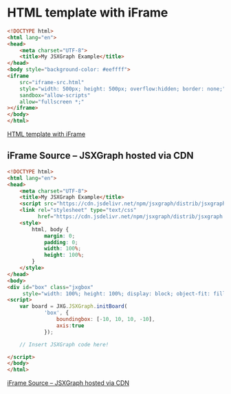 # HTML template with iFrame

```html
<!DOCTYPE html>
<html lang="en">
<head>
    <meta charset="UTF-8">
    <title>My JSXGraph Example</title>
</head>
<body style="background-color: #eeffff">
<iframe
    src="iframe-src.html"
    style="width: 500px; height: 500px; overflow:hidden; border: none;"
    sandbox="allow-scripts"
    allow="fullscreen *;"
></iframe>
</body>
</html>
```

[<i class="fa-solid fa-fw fa-lg fa-file-code me-1"></i>HTML template with iFrame](src/html-iframe.html)

## iFrame Source – JSXGraph hosted via CDN
````html
<!DOCTYPE html>
<html lang="en">
<head>
    <meta charset="UTF-8">
    <title>My JSXGraph Example</title>
    <script src="https://cdn.jsdelivr.net/npm/jsxgraph/distrib/jsxgraphcore.js"></script>
    <link rel="stylesheet" type="text/css"
          href="https://cdn.jsdelivr.net/npm/jsxgraph/distrib/jsxgraph.css">
    <style>
        html, body {
            margin: 0;
            padding: 0;
            width: 100%;
            height: 100%;
        }
    </style>
</head>
<body>
<div id="box" class="jxgbox" 
     style="width: 100%; height: 100%; display: block; object-fit: fill; box-sizing: border-box;"></div>
<script>
    var board = JXG.JSXGraph.initBoard(
            'box', {
                boundingbox: [-10, 10, 10, -10],
                axis:true
            });

    // Insert JSXGraph code here!

</script>
</body>
</html>
````

[<i class="fa-solid fa-fw fa-lg fa-file-code me-1"></i>iFrame Source – JSXGraph hosted via CDN](src/iframe-src.html)